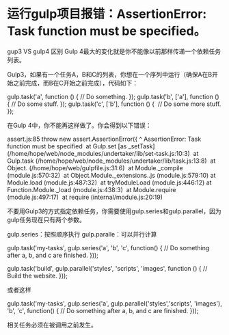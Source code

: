 # 运行gulp项目报错：AssertionError: Task function must be specified。



gup3 VS gulp4 区别
Gulp 4最大的变化就是你不能像以前那样传递一个依赖任务列表。

Gulp3，如果有一个任务A，B和C的列表，你想在一个序列中运行（确保A在B开始之前完成，而B在C开始之前完成），代码如下：

gulp.task('a', function () {
  // Do something.
});
gulp.task('b', ['a'], function () {
  // Do some stuff.
});
gulp.task('c', ['b'], function () {
​    // Do some more stuff.
});

在Gulp 4中，你不能再这样做了。你会得到以下错误：

assert.js:85
  throw new assert.AssertionError({
  ^
AssertionError: Task function must be specified
​    at Gulp.set [as _setTask] (/home/hope/web/node_modules/undertaker/lib/set-task.js:10:3)
​    at Gulp.task (/home/hope/web/node_modules/undertaker/lib/task.js:13:8)
​    at Object.<anonymous> (/home/hope/web/gulpfile.js:31:6)
​    at Module._compile (module.js:570:32)
​    at Object.Module._extensions..js (module.js:579:10)
​    at Module.load (module.js:487:32)
​    at tryModuleLoad (module.js:446:12)
​    at Function.Module._load (module.js:438:3)
​    at Module.require (module.js:497:17)
​    at require (internal/module.js:20:19)

不要用Gulp3的方式指定依赖任务，你需要使用gulp.series和gulp.parallel，因为gulp任务现在只有两个参数。

gulp.series：按照顺序执行
gulp.paralle：可以并行计算

gulp.task('my-tasks', gulp.series('a', 'b', 'c', function() {
  // Do something after a, b, and c are finished.
}));

gulp.task('build', gulp.parallel('styles', 'scripts', 'images', function () {
  // Build the website.
}));

或者这样

gulp.task('my-tasks', gulp.series('a', gulp.parallel('styles','scripts', 'images'), 'b', 'c', function() {
  // Do something after a, b, and c are finished.
}));

相关任务必须在被调用之前发生。
